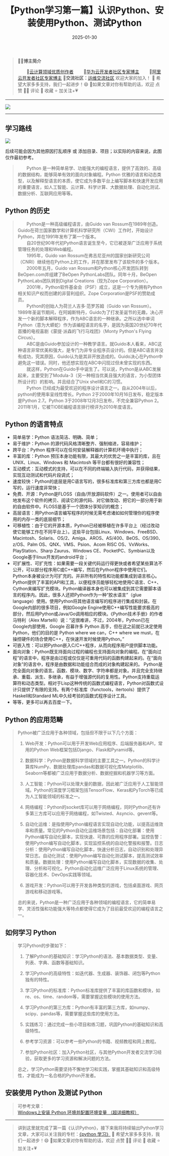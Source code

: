 ﻿---
title: 【Python学习第一篇】认识Python、安装使用Python、测试Python
icon: circle-info
order: 1
category:
  - Python
tag:
  - Python
pageview: false
date: 2025-01-30
comment: false
breadcrumb: false
---

>👨‍🎓**博主简介**
>
>&emsp;&emsp;🏅[云计算领域优质创作者](https://blog.csdn.net/liu_chen_yang?type=blog)
>&emsp;&emsp;🏅[华为云开发者社区专家博主](https://bbs.huaweicloud.com/community/myblog)
>&emsp;&emsp;🏅[阿里云开发者社区专家博主](https://developer.aliyun.com/my?spm=a2c6h.13148508.setting.3.21fc4f0eCmz1v3#/article?_k=zooqoz)
>💊**交流社区：**[运维交流社区](https://bbs.csdn.net/forums/lcy) 欢迎大家的加入！
>🐋 希望大家多多支持，我们一起进步！😄
>🎉如果文章对你有帮助的话，欢迎 点赞 👍🏻 评论 💬 收藏 ⭐️ 加关注+💗


---


![](https://lcy-blog.oss-cn-beijing.aliyuncs.com/blog/202412161323934.jpeg)

---

## 学习路线

![](https://lcy-blog.oss-cn-beijing.aliyuncs.com/blog/202412161324137.png)

后续可能会因为其他原因打乱顺序 或 添加目录、项目；以实际的内容来说，此图仅作最初参考。

> &emsp;&emsp;Python 是一种简单易学、功能强大的编程语言，提供了高效的、高级的数据结构，能够简单有效的面向对象编程。Python 优雅的语言和动态类型，以及解释型语言的本质，使它成为多数平台上编写脚本和快速开发应用的重要语言，如人工智能、云计算、科学计算、大数据处理、自动化测试、数据分析、互联网应用等等。
## Python 的历史
>&emsp;&emsp;Python是一种高级编程语言，由Guido van Rossum在1989年创造。Guido在荷兰国家数学和计算机科学研究所（CWI）工作时，开始设计Python，并在1991年发布了第一个版本。<br>
>&emsp;&emsp;自20世纪90年代初Python语言诞生至今，它已被逐渐广泛应用于系统管理任务的处理和Web编程。<br>
&emsp;&emsp;1995年，Guido van Rossum在弗吉尼亚州的国家创新研究公司（CNRI）继续他在Python上的工作，并在那里发布了该软件的多个版本。 <br>
&emsp;&emsp;2000年五月，Guido van Rossum和Python核心开发团队转到BeOpen.com并组建了BeOpen PythonLabs团队。同年十月，BeOpen PythonLabs团队转到Digital Creations（现为Zope Corporation）。<br>
&emsp;&emsp;2001年，Python软件基金会（PSF）成立，这是一个专为拥有Python相关知识产权而创建的非营利组织。Zope Corporation是PSF的赞助成员。<br>
&emsp;&emsp;Python的创始人为荷兰人吉多·范罗苏姆（Guido van Rossum）。1989年圣诞节期间，在阿姆斯特丹，Guido为了打发圣诞节的无趣，决心开发一个新的脚本解释程序，作为ABC语言的一种继承。之所以选中单词Python（意为大蟒蛇）作为该编程语言的名字，是因为英国20世纪70年代首播的电视喜剧《蒙提·派森的飞行马戏团》（Monty Python's Flying Circus）。<br>
&emsp;&emsp;ABC是由Guido参加设计的一种教学语言。就Guido本人看来，ABC这种语言非常优美和强大，是专门为非专业程序员设计的。但是ABC语言并没有成功，究其原因，Guido认为是其非开放造成的。Guido决心在Python中避免这一错误。同时，他还想实现在ABC中闪现过但未曾实现的东西。<br>
&emsp;&emsp;就这样，Python在Guido手中诞生了。可以说，Python是从ABC发展起来，主要受到了Modula-3（另一种相当优美且强大的语言，为小型团体所设计的）的影响。并且结合了Unix shell和C的习惯。<br>
&emsp;&emsp;Python 已经成为最受欢迎的程序设计语言之一。自从2004年以后，python的使用率呈线性增长。Python 2于2000年10月16日发布，稳定版本是Python 2.7。Python 3于2008年12月3日发布，不完全兼容Python 2。2011年1月，它被TIOBE编程语言排行榜评为2010年度语言。

## Python 的语言特点
- 简单易学：Python 语法简洁、明确、简单；
- 易于维护：Python 的源代码风格清晰整齐、强制缩进，容易维护；
- 跨平台：Python 程序可以在任何安装解释器的计算机环境中执行；
- 丰富的库：Python 预压本身功能有限，其最大的优势之一是丰富的库，且在UNIX、Linux、Windows 和 Macintosh 等平台都有很好的兼容性；
- 互动模式：互动模式的支持，可以在不同的终端输入执行代码，并获得结果，实现互动测试和代码片段调式；
- 速度较快：Python的底层是用C语言写的，很多标准库和第三方库也都是用C写的，运行速度非常快；
- 免费、开源：Python是FLOSS（自由/开放源码软件）之一。使用者可以自由地发布这个软件的拷贝、阅读它的源代码、对它做改动、把它的一部分用于新的自由软件中。FLOSS是基于一个团体分享知识的概念；
- 高层语言：用Python语言编写程序的时候无需考虑诸如如何管理你的程序使用的内存一类的底层细节；
- 可移植性：由于它的开源本质，Python已经被移植在许多平台上（经过改动使它能够工作在不同平台上）。这些平台包括Linux、Windows、FreeBSD、Macintosh、Solaris、OS/2、Amiga、AROS、AS/400、BeOS、OS/390、z/OS、Palm OS、QNX、VMS、Psion、Acom RISC OS、VxWorks、PlayStation、Sharp Zaurus、Windows CE、PocketPC、Symbian以及Google基于linux开发的android平台；
- 可扩展性、可扩充性：如果需要一段关键代码运行得更快或者希望某些算法不公开，可以部分程序用C或C++编写，然后在Python程序中使用它们。
Python本身被设计为可扩充的。并非所有的特性和功能都集成到语言核心。Python提供了丰富的API和工具，以便程序员能够轻松地使用C语言、C++、Cython来编写扩充模块。Python编译器本身也可以被集成到其它需要脚本语言的程序内。因此，很多人还把Python作为一种“胶水语言”（glue language）使用。使用Python将其他语言编写的程序进行集成和封装。在Google内部的很多项目，例如Google Engine使用C++编写性能要求极高的部分，然后用Python或Java/Go调用相应的模块。《Python技术手册》的作者马特利（Alex Martelli）说：“这很难讲，不过，2004年，Python已在Google内部使用，Google 召募许多 Python 高手，但在这之前就已决定使用Python，他们的目的是 Python where we can，C++ where we must，在操控硬件的场合使用C++，在快速开发时候使用Python。”
- 可嵌入性：可以把Python嵌入C/C++程序，从而向程序用户提供脚本功能。
- 面向对象：Python既支持面向过程的编程也支持面向对象的编程。在“面向过程”的语言中，程序是由过程或仅仅是可重用代码的函数构建起来的。在“面向对象”的语言中，程序是由数据和功能组合而成的对象构建起来的。
Python是完全面向对象的语言。函数、模块、数字、字符串都是对象。并且完全支持继承、重载、派生、多继承，有益于增强源代码的复用性。Python支持重载运算符和动态类型。相对于Lisp这种传统的函数式编程语言，Python对函数式设计只提供了有限的支持。有两个标准库（functools，itertools）提供了Haskell和Standard ML中久经考验的函数式程序设计工具。
- 等等，更多可以再去百度一下。


## Python 的应用范畴

>Python被广泛应用于各种领域，包括但不限于以下几个方面：
> 
> 1. Web开发：Python可以用于开发Web应用程序、后端服务器和API，常用的Python Web框架包括Django、Flask和Pyramid等。
> 
> 2. 数据科学：Python是数据科学领域的主要工具之一。Python的科学计算库NumPy、数据处理库pandas和数据可视化库Matplotlib、Seaborn等都被广泛应用于数据分析、数据挖掘和机器学习等方面。
> 
> 3. 人工智能：Python可以处理大量的数据，因此被广泛应用于人工智能领域。Python的深度学习框架包括TensorFlow、Keras和PyTorch等已成为人工智能领域的标准之一。
> 
> 4. 网络编程：Python的socket库可以用于网络编程，同时Python还有许多第三方库可以应用于网络编程，如Twisted、Asyncio、gevent等。
> 
> 5. 自动化运维：是指使用Python编程语言实现自动化功能，以提高运维效率和质量。常见的Python自动化运维场景包括：自动化部署：使用Python编写自动化脚本，实现快速、可靠的应用程序部署。监控告警：使用Python编写自动化脚本，实现监控系统的自动化警报和报警。日志分析：使用Python编写自动化脚本，快速分析日志，自动识别和处理异常日志。自动化测试：使用Python编写自动化测试脚本，提高测试效率和质量。数据处理：使用Python编写自动化脚本，实现数据的收集、处理、分析和可视化。Python自动化运维广泛应用于Linux系统的管理、容器化技术、DevOps实践等领域。
> 
> 6. 游戏开发：Python可以用于开发各种类型的游戏，包括桌面游戏、网页游戏和移动游戏等。
> 
> 总的来说，Python是一种广泛应用于各种领域的编程语言，它的简单易学、灵活性强和功能强大等特点都使得它成为了目前最受欢迎的编程语言之一。

## 如何学习 Python

>学习Python的步骤如下：
> 1. 了解Python的基础知识：学习Python的语法、基本数据类型、变量、列表、字典、函数等基础知识。
> 
> 2. 学习Python的高级特性：如迭代器、生成器、装饰器、闭包等Python独有的特性。
> 
> 3. 学习Python的标准库：Python标准库提供了丰富的库函数和模块，如re、os、time、random等，需要掌握这些模块的使用方法。
> 
> 4. 学习Python的第三方库：Python有丰富的第三方库，如numpy、scipy、pandas等，需要掌握这些库的使用方法。
> 
> 5. 实践练习：通过完成一些小项目和练习题，巩固Python的基础知识和高级特性。
> 
> 6. 参考学习资源：可以参考一些Python的书籍、视频教程和网上教程。
> 
> 7. 参加Python社区：加入Python社区，与其他Python开发者交流学习经验，获取更多的学习资源和解决问题的方法。
> 
> 总之，学习Python需要坚持不懈地学习和实践，掌握其基础知识和高级特性，才能成为一名合格的Python开发者。

## 安装使用 Python 及测试 Python
>可参考文章：[Windows上安装 Python 环境并配置环境变量 （超详细教程）](https://liucy.blog.csdn.net/article/details/131808146)
---
>讲到这里就完成了第一篇《认识Python》，接下来我将持续输出Python学习文章，大家可以关注我的专栏：[《python 学习》](https://blog.csdn.net/liu_chen_yang/category_11693372.html?spm=1001.2014.3001.5482)
>🐋 希望大家多多支持，我们一起进步！😄
🎉如果文章对你有帮助的话，欢迎 点赞 👍🏻 评论 💬 收藏 ⭐️ 加关注+💗
